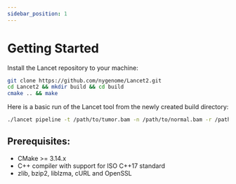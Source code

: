 ```yaml
---
sidebar_position: 1
---
```


# Getting Started

Install the Lancet repository to your machine:

```bash
git clone https://github.com/nygenome/Lancet2.git
cd Lancet2 && mkdir build && cd build
cmake .. && make
```

Here is a basic run of the Lancet tool from the newly created build directory:

```bash
./lancet pipeline -t /path/to/tumor.bam -n /path/to/normal.bam -r /path/to/ref.fasta -o /path/to/output.vcf
```

## Prerequisites:
* CMake >= 3.14.x
* C++ compiler with support for ISO C++17 standard
* zlib, bzip2, liblzma, cURL and OpenSSL

